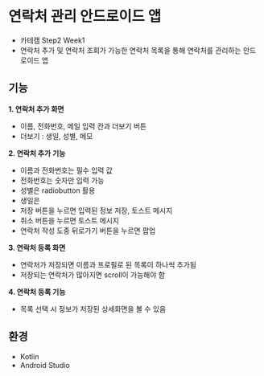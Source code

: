 # 연락처 관리 안드로이드 앱
- 카테캠 Step2 Week1
- 연락처 추가 및 연락처 조회가 가능한 연락처 목록을 통해 연락처를 관리하는 안드로이드 앱

## 기능
**1. 연락처 추가 화면**
- 이름, 전화번호, 메일 입력 칸과 더보기 버튼
- 더보기 : 생일, 성별, 메모

**2. 연락처 추가 기능**
- 이름과 전화번호는 필수 입력 값
- 전화번호는 숫자만 입력 가능
- 성별은 radiobutton 활용
- 생일은
- 저장 버튼을 누르면 입력된 정보 저장, 토스트 메시지
- 취소 버튼을 누르면 토스트 메시지
- 연락처 작성 도중 뒤로가기 버튼을 누르면 팝업

**3. 연락처 등록 화면**
- 연락처가 저장되면 이름과 프로필로 된 목록이 하나씩 추가됨
- 저장되는 연락처가 많아지면 scroll이 가능해야 함

**4. 연락처 등록 기능**
- 목록 선택 시 정보가 저장된 상세화면을 볼 수 있음

## 환경
- Kotlin
- Android Studio